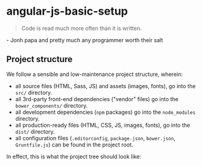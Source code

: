 # angular-js-basic-setup

> Code is read much more often than it is written.

&#45; Jonh papa and pretty much any programmer worth their salt


## Project structure

We follow a sensible and low-maintenance project structure, wherein:
* all source files (HTML, Sass, JS) and assets (images, fonts), go into the `src/` directory.
* all 3rd-party front-end dependencies ("vendor" files) go into the `bower_components/` directory.
* all development dependencies (`npm` packages) go into the `node_modules` directory.
* all production-ready files (HTML, CSS, JS, images, fonts), go into the `dist/` directory.
* all configuration files (`.editorconfig`, `package.json`, `bower.json`, `Gruntfile.js`) can be found in the project root.

In effect, this is what the project tree should look like:
```